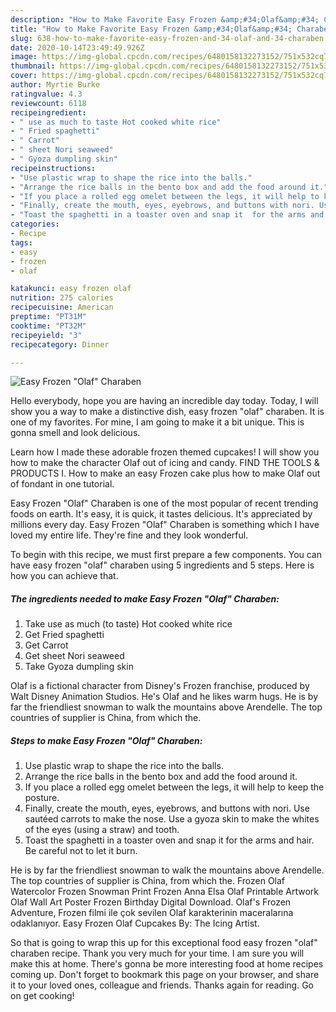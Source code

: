 ```yaml
---
description: "How to Make Favorite Easy Frozen &amp;#34;Olaf&amp;#34; Charaben"
title: "How to Make Favorite Easy Frozen &amp;#34;Olaf&amp;#34; Charaben"
slug: 638-how-to-make-favorite-easy-frozen-and-34-olaf-and-34-charaben
date: 2020-10-14T23:49:49.926Z
image: https://img-global.cpcdn.com/recipes/6480158132273152/751x532cq70/easy-frozen-olaf-charaben-recipe-main-photo.jpg
thumbnail: https://img-global.cpcdn.com/recipes/6480158132273152/751x532cq70/easy-frozen-olaf-charaben-recipe-main-photo.jpg
cover: https://img-global.cpcdn.com/recipes/6480158132273152/751x532cq70/easy-frozen-olaf-charaben-recipe-main-photo.jpg
author: Myrtie Burke
ratingvalue: 4.3
reviewcount: 6118
recipeingredient:
- " use as much to taste Hot cooked white rice"
- " Fried spaghetti"
- " Carrot"
- " sheet Nori seaweed"
- " Gyoza dumpling skin"
recipeinstructions:
- "Use plastic wrap to shape the rice into the balls."
- "Arrange the rice balls in the bento box and add the food around it."
- "If you place a rolled egg omelet between the legs, it will help to keep the posture."
- "Finally, create the mouth, eyes, eyebrows, and buttons with nori. Use sautéed carrots to make the nose. Use a gyoza skin to make the whites of the eyes (using a straw) and tooth."
- "Toast the spaghetti in a toaster oven and snap it  for the arms and hair. Be careful not to let it burn."
categories:
- Recipe
tags:
- easy
- frozen
- olaf

katakunci: easy frozen olaf 
nutrition: 275 calories
recipecuisine: American
preptime: "PT31M"
cooktime: "PT32M"
recipeyield: "3"
recipecategory: Dinner

---
```



![Easy Frozen &#34;Olaf&#34; Charaben](https://img-global.cpcdn.com/recipes/6480158132273152/751x532cq70/easy-frozen-olaf-charaben-recipe-main-photo.jpg)

Hello everybody, hope you are having an incredible day today. Today, I will show you a way to make a distinctive dish, easy frozen &#34;olaf&#34; charaben. It is one of my favorites. For mine, I am going to make it a bit unique. This is gonna smell and look delicious.

Learn how I made these adorable frozen themed cupcakes! I will show you how to make the character Olaf out of icing and candy. FIND THE TOOLS &amp; PRODUCTS I. How to make an easy Frozen cake plus how to make Olaf out of fondant in one tutorial.

Easy Frozen &#34;Olaf&#34; Charaben is one of the most popular of recent trending foods on earth. It's easy, it is quick, it tastes delicious. It's appreciated by millions every day. Easy Frozen &#34;Olaf&#34; Charaben is something which I have loved my entire life. They're fine and they look wonderful.


To begin with this recipe, we must first prepare a few components. You can have easy frozen &#34;olaf&#34; charaben using 5 ingredients and 5 steps. Here is how you can achieve that.

<!--inarticleads1-->

##### The ingredients needed to make Easy Frozen &#34;Olaf&#34; Charaben:

1. Take  use as much (to taste) Hot cooked white rice
1. Get  Fried spaghetti
1. Get  Carrot
1. Get  sheet Nori seaweed
1. Take  Gyoza dumpling skin


Olaf is a fictional character from Disney&#39;s Frozen franchise, produced by Walt Disney Animation Studios. He&#39;s Olaf and he likes warm hugs. He is by far the friendliest snowman to walk the mountains above Arendelle. The top countries of supplier is China, from which the. 

<!--inarticleads2-->

##### Steps to make Easy Frozen &#34;Olaf&#34; Charaben:

1. Use plastic wrap to shape the rice into the balls.
1. Arrange the rice balls in the bento box and add the food around it.
1. If you place a rolled egg omelet between the legs, it will help to keep the posture.
1. Finally, create the mouth, eyes, eyebrows, and buttons with nori. Use sautéed carrots to make the nose. Use a gyoza skin to make the whites of the eyes (using a straw) and tooth.
1. Toast the spaghetti in a toaster oven and snap it  for the arms and hair. Be careful not to let it burn.


He is by far the friendliest snowman to walk the mountains above Arendelle. The top countries of supplier is China, from which the. Frozen Olaf Watercolor Frozen Snowman Print Frozen Anna Elsa Olaf Printable Artwork Olaf Wall Art Poster Frozen Birthday Digital Download. Olaf&#39;s Frozen Adventure, Frozen filmi ile çok sevilen Olaf karakterinin maceralarına odaklanıyor. Easy Frozen Olaf Cupcakes By: The Icing Artist. 

So that is going to wrap this up for this exceptional food easy frozen &#34;olaf&#34; charaben recipe. Thank you very much for your time. I am sure you will make this at home. There's gonna be more interesting food at home recipes coming up. Don't forget to bookmark this page on your browser, and share it to your loved ones, colleague and friends. Thanks again for reading. Go on get cooking!
